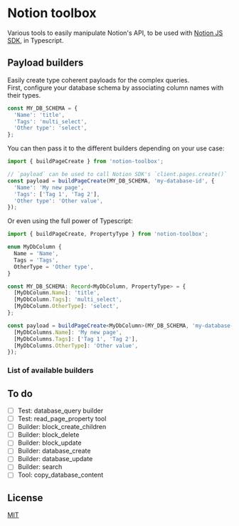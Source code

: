 # Notion toolbox

Various tools to easily manipulate Notion's API, to be used with [Notion JS SDK](https://github.com/makenotion/notion-sdk-js), in Typescript.

## Payload builders
Easily create type coherent payloads for the complex queries.\
First, configure your database schema by associating column names with their types.

```ts
const MY_DB_SCHEMA = {
  'Name': 'title',
  'Tags': 'multi_select',
  'Other type': 'select',
};
```

You can then pass it to the different builders depending on your use case:

```ts
import { buildPageCreate } from 'notion-toolbox';

// `payload` can be used to call Notion SDK's `client.pages.create()`
const payload = buildPageCreate(MY_DB_SCHEMA, 'my-database-id', {
  'Name': 'My new page',
  'Tags': ['Tag 1', 'Tag 2'],
  'Other type': 'Other value',
});
```

Or even using the full power of Typescript:

```ts
import { buildPageCreate, PropertyType } from 'notion-toolbox';

enum MyDbColumn {
  Name = 'Name',
  Tags = 'Tags',
  OtherType = 'Other type',
}

const MY_DB_SCHEMA: Record<MyDbColumn, PropertyType> = {
  [MyDbColumn.Name]: 'title',
  [MyDbColumn.Tags]: 'multi_select',
  [MyDbColumn.OtherType]: 'select',
};

const payload = buildPageCreate<MyDbColumn>(MY_DB_SCHEMA, 'my-database-id', {
  [MyDbColumns.Name]: 'My new page',
  [MyDbColumns.Tags]: ['Tag 1', 'Tag 2'],
  [MyDbColumns.OtherType]: 'Other value',
});
```

### List of available builders



## To do
- [ ] Test: database_query builder
- [ ] Test: read_page_property tool
- [ ] Builder: block_create_children
- [ ] Builder: block_delete
- [ ] Builder: block_update
- [ ] Builder: database_create
- [ ] Builder: database_update
- [ ] Builder: search
- [ ] Tool: copy_database_content

## License
[MIT](https://opensource.org/licenses/MIT)
